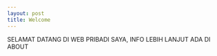 ```yaml
---
layout: post
title: Welcome
---
```

SELAMAT DATANG DI WEB PRIBADI SAYA,
INFO LEBIH LANJUT ADA DI ABOUT
